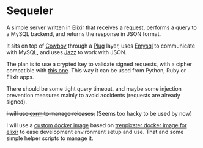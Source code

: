 # Sequeler

A simple server written in Elixir that receives a request,
performs a query to a MySQL backend, and returns the response in JSON format.

It sits on top of [Cowboy](https://github.com/ninenines/cowboy)
through a [Plug](https://github.com/elixir-lang/plug) layer,
uses [Emysql](https://github.com/Eonblast/Emysql) to communicate with MySQL,
and uses [Jazz](https://github.com/meh/jazz) to work with JSON.

The plan is to use a crypted key to validate signed requests, with a cipher
compatible with [this one](https://gist.github.com/rubencaro/9545060#file-gistfile3-ex).
This way it can be used from Python, Ruby or Elixir apps.

There should be some tight query timeout, and maybe some injection
prevention measures mainly to avoid accidents (requests are already signed).

~~I will use [exrm](https://github.com/bitwalker/exrm) to manage releases.~~ 
(Seems too hacky to be used by now)

I will use a [custom docker image](https://registry.hub.docker.com/u/rubencaro/elixir_mysql/) 
based on [trenpixster docker image for elixir](https://registry.hub.docker.com/u/trenpixster/elixir/) 
to ease development environment setup and use. That and some simple helper scripts to manage it.
